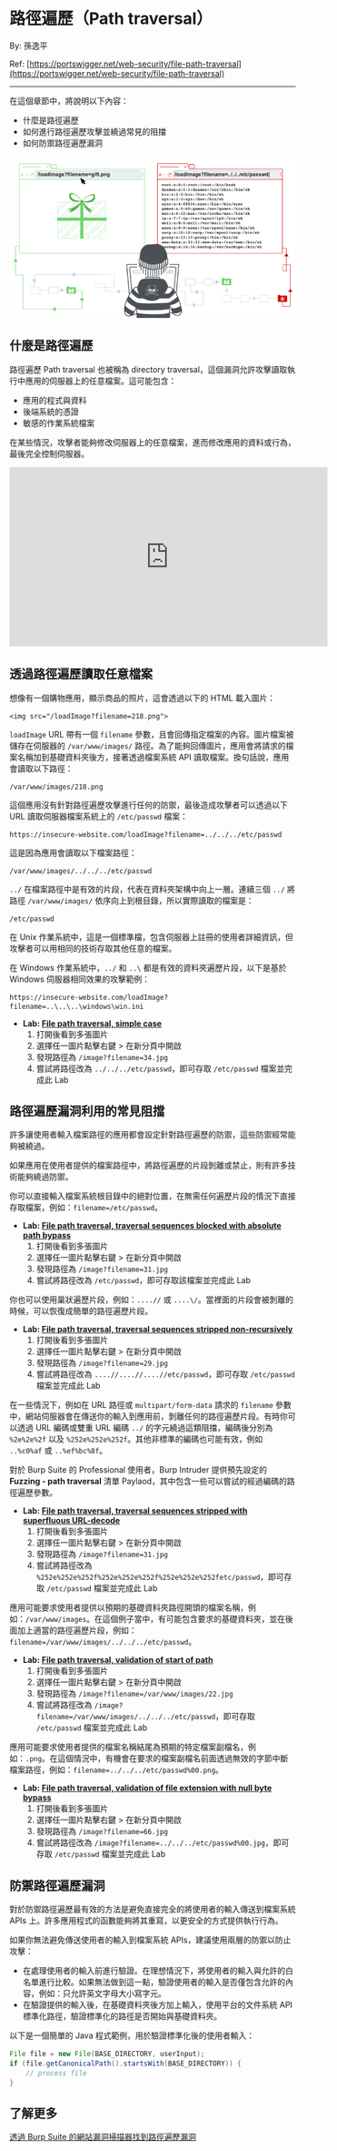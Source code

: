 # 路徑遍歷（Path traversal）

By: 孫逸平

Ref: [https://portswigger.net/web-security/file-path-traversal](https://portswigger.net/web-security/file-path-traversal)

---

在這個章節中，將說明以下內容：

* 什麼是路徑遍歷
* 如何進行路徑遍歷攻擊並繞過常見的阻擋
* 如何防禦路徑遍歷漏洞

![](src/image3.png)

## 什麼是路徑遍歷

路徑遍歷 Path traversal 也被稱為 directory traversal，這個漏洞允許攻擊讀取執行中應用的伺服器上的任意檔案。這可能包含：

* 應用的程式與資料
* 後端系統的憑證
* 敏感的作業系統檔案

在某些情況，攻擊者能夠修改伺服器上的任意檔案，進而修改應用的資料或行為，最後完全控制伺服器。

<iframe width="560" height="315" src="https://www.youtube.com/embed/NQwUDLMOrHo?si=p4UnKX7sEKNKIPWB" title="YouTube video player" frameborder="0" allow="accelerometer; autoplay; clipboard-write; encrypted-media; gyroscope; picture-in-picture; web-share" referrerpolicy="strict-origin-when-cross-origin" allowfullscreen></iframe>

## 透過路徑遍歷讀取任意檔案

想像有一個購物應用，顯示商品的照片，這會透過以下的 HTML 載入圖片：

```
<img src="/loadImage?filename=218.png">
```

`loadImage` URL 帶有一個 `filename` 參數，且會回傳指定檔案的內容。圖片檔案被儲存在伺服器的 `/var/www/images/` 路徑。為了能夠回傳圖片，應用會將請求的檔案名稱加到基礎資料夾後方，接著透過檔案系統 API 讀取檔案。換句話說，應用會讀取以下路徑：

```
/var/www/images/218.png
```

這個應用沒有針對路徑遍歷攻擊進行任何的防禦，最後造成攻擊者可以透過以下 URL 讀取伺服器檔案系統上的 `/etc/passwd` 檔案：

```
https://insecure-website.com/loadImage?filename=../../../etc/passwd
```

這是因為應用會讀取以下檔案路徑：

```
/var/www/images/../../../etc/passwd
```

`../` 在檔案路徑中是有效的片段，代表在資料夾架構中向上一層。連續三個 `../` 將路徑 `/var/www/images/` 依序向上到根目錄，所以實際讀取的檔案是：

```
/etc/passwd
```

在 Unix 作業系統中，這是一個標準檔，包含伺服器上註冊的使用者詳細資訊，但攻擊者可以用相同的技術存取其他任意的檔案。

在 Windows 作業系統中，`../` 和 `..\` 都是有效的資料夾遍歷片段，以下是基於 Windows 伺服器相同效果的攻擊範例：

```
https://insecure-website.com/loadImage?filename=..\..\..\windows\win.ini
```

* **Lab: [File path traversal, simple case](https://portswigger.net/web-security/file-path-traversal/lab-simple)**
  1. 打開後看到多張圖片
  2. 選擇任一圖片點擊右鍵 > 在新分頁中開啟
  3. 發現路徑為 `/image?filename=34.jpg`
  4. 嘗試將路徑改為 `../../../etc/passwd`，即可存取 `/etc/passwd` 檔案並完成此 Lab

## 路徑遍歷漏洞利用的常見阻擋

許多讓使用者輸入檔案路徑的應用都會設定針對路徑遍歷的防禦，這些防禦經常能夠被繞過。

如果應用在使用者提供的檔案路徑中，將路徑遍歷的片段剝離或禁止，則有許多技術能夠繞過防禦。

你可以直接輸入檔案系統根目錄中的絕對位置，在無需任何遍歷片段的情況下直接存取檔案，例如：`filename=/etc/passwd`。

* **Lab: [File path traversal, traversal sequences blocked with absolute path bypass](https://portswigger.net/web-security/file-path-traversal/lab-absolute-path-bypass)**
   1. 打開後看到多張圖片
   2. 選擇任一圖片點擊右鍵 > 在新分頁中開啟
   3. 發現路徑為 `/image?filename=31.jpg`
   4. 嘗試將路徑改為 `/etc/passwd`，即可存取該檔案並完成此 Lab

你也可以使用巢狀遍歷片段，例如：`....//` 或 `....\/`。當裡面的片段會被剝離的時候，可以恢復成簡單的路徑遍歷片段。

* **Lab: [File path traversal, traversal sequences stripped non-recursively](https://portswigger.net/web-security/file-path-traversal/lab-sequences-stripped-non-recursively)**
   1. 打開後看到多張圖片
   2. 選擇任一圖片點擊右鍵 > 在新分頁中開啟
   3. 發現路徑為 `/image?filename=29.jpg`
   4. 嘗試將路徑改為 `....//....//....//etc/passwd`，即可存取 `/etc/passwd` 檔案並完成此 Lab

在一些情況下，例如在 URL 路徑或 `multipart/form-data` 請求的 `filename` 參數中，網站伺服器會在傳送你的輸入到應用前，剝離任何的路徑遍歷片段。有時你可以透過 URL 編碼或雙重 URL 編碼 `../` 的字元繞過這類阻擋，編碼後分別為 `%2e%2e%2f` 以及 `%252e%252e%252f`。其他非標準的編碼也可能有效，例如 `..%c0%af` 或 `..%ef%bc%8f`。

對於 Burp Suite 的 Professional 使用者，Burp Intruder 提供預先設定的 **Fuzzing - path traversal** 清單 Paylaod，其中包含一些可以嘗試的經過編碼的路徑遍歷參數。

* **Lab: [File path traversal, traversal sequences stripped with superfluous URL-decode](https://portswigger.net/web-security/file-path-traversal/lab-superfluous-url-decode)**
   1. 打開後看到多張圖片
   2. 選擇任一圖片點擊右鍵 > 在新分頁中開啟
   3. 發現路徑為 `/image?filename=31.jpg`
   4. 嘗試將路徑改為 `%252e%252e%252f%252e%252e%252f%252e%252e%252fetc/passwd`，即可存取 `/etc/passwd` 檔案並完成此 Lab

應用可能要求使用者提供以預期的基礎資料夾路徑開頭的檔案名稱，例如：`/var/www/images`。在這個例子當中，有可能包含要求的基礎資料夾，並在後面加上適當的路徑遍歷片段，例如：`filename=/var/www/images/../../../etc/passwd`。

* **Lab: [File path traversal, validation of start of path](https://portswigger.net/web-security/file-path-traversal/lab-validate-start-of-path)**
   1. 打開後看到多張圖片
   2. 選擇任一圖片點擊右鍵 > 在新分頁中開啟
   3. 發現路徑為 `/image?filename=/var/www/images/22.jpg`
   4. 嘗試將路徑改為 `/image?filename=/var/www/images/../../../etc/passwd`，即可存取 `/etc/passwd` 檔案並完成此 Lab

應用可能要求使用者提供的檔案名稱結尾為預期的特定檔案副檔名，例如：`.png`。在這個情況中，有機會在要求的檔案副檔名前面透過無效的字節中斷檔案路徑，例如：`filename=../../../etc/passwd%00.png`。

* **Lab: [File path traversal, validation of file extension with null byte bypass](https://portswigger.net/web-security/file-path-traversal/lab-validate-file-extension-null-byte-bypass)**
   1. 打開後看到多張圖片
   2. 選擇任一圖片點擊右鍵 > 在新分頁中開啟
   3. 發現路徑為 `/image?filename=66.jpg`
   4. 嘗試將路徑改為 `/image?filename=../../../etc/passwd%00.jpg`，即可存取 `/etc/passwd` 檔案並完成此 Lab

## 防禦路徑遍歷漏洞

對於防禦路徑遍歷最有效的方法是避免直接完全的將使用者的輸入傳送到檔案系統 APIs 上。許多應用程式的函數能夠將其重寫，以更安全的方式提供執行行為。

如果你無法避免傳送使用者的輸入到檔案系統 APIs，建議使用兩層的防禦以防止攻擊：

* 在處理使用者的輸入前進行驗證。在理想情況下，將使用者的輸入與允許的白名單進行比較。如果無法做到這一點，驗證使用者的輸入是否僅包含允許的內容，例如：只允許英文字母大小寫字元。
* 在驗證提供的輸入後，在基礎資料夾後方加上輸入，使用平台的文件系統 API 標準化路徑，驗證標準化的路徑是否開始與基礎資料夾。

以下是一個簡單的 Java 程式範例，用於驗證標準化後的使用者輸入：

```java
File file = new File(BASE_DIRECTORY, userInput);
if (file.getCanonicalPath().startsWith(BASE_DIRECTORY)) {
    // process file
}
```

## 了解更多

[透過 Burp Suite 的網站漏洞掃描器找到路徑遍歷漏洞](https://portswigger.net/burp/vulnerability-scanner)